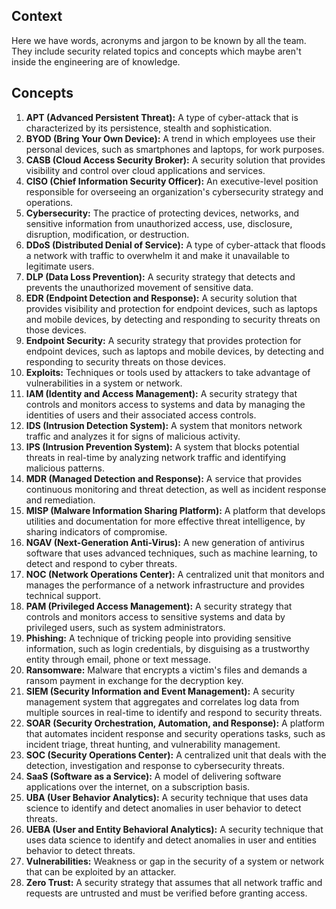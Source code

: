 ## Context

Here we have words, acronyms and jargon to be known by all the team.
They include security related topics and concepts which maybe aren't inside the engineering are of knowledge.

## Concepts

1. **APT (Advanced Persistent Threat):** A type of cyber-attack that is characterized by its persistence, stealth and sophistication.
2. **BYOD (Bring Your Own Device):** A trend in which employees use their personal devices, such as smartphones and laptops, for work purposes.
3. **CASB (Cloud Access Security Broker):** A security solution that provides visibility and control over cloud applications and services.
4. **CISO (Chief Information Security Officer):** An executive-level position responsible for overseeing an organization's cybersecurity strategy and operations.
5. **Cybersecurity:** The practice of protecting devices, networks, and sensitive information from unauthorized access, use, disclosure, disruption, modification, or destruction.
6. **DDoS (Distributed Denial of Service):** A type of cyber-attack that floods a network with traffic to overwhelm it and make it unavailable to legitimate users.
7. **DLP (Data Loss Prevention):** A security strategy that detects and prevents the unauthorized movement of sensitive data.
8. **EDR (Endpoint Detection and Response):** A security solution that provides visibility and protection for endpoint devices, such as laptops and mobile devices, by detecting and responding to security threats on those devices.
9. **Endpoint Security:** A security strategy that provides protection for endpoint devices, such as laptops and mobile devices, by detecting and responding to security threats on those devices.
10. **Exploits:** Techniques or tools used by attackers to take advantage of vulnerabilities in a system or network.
11. **IAM (Identity and Access Management):** A security strategy that controls and monitors access to systems and data by managing the identities of users and their associated access controls.
12. **IDS (Intrusion Detection System):** A system that monitors network traffic and analyzes it for signs of malicious activity.
13. **IPS (Intrusion Prevention System):** A system that blocks potential threats in real-time by analyzing network traffic and identifying malicious patterns.
14. **MDR (Managed Detection and Response):** A service that provides continuous monitoring and threat detection, as well as incident response and remediation.
15. **MISP (Malware Information Sharing Platform):** A platform that develops utilities and documentation for more effective threat intelligence, by sharing indicators of compromise.
16. **NGAV (Next-Generation Anti-Virus):** A new generation of antivirus software that uses advanced techniques, such as machine learning, to detect and respond to cyber threats.
17. **NOC (Network Operations Center):** A centralized unit that monitors and manages the performance of a network infrastructure and provides technical support.
18. **PAM (Privileged Access Management):** A security strategy that controls and monitors access to sensitive systems and data by privileged users, such as system administrators.
19. **Phishing:** A technique of tricking people into providing sensitive information, such as login credentials, by disguising as a trustworthy entity through email, phone or text message.
20. **Ransomware:** Malware that encrypts a victim's files and demands a ransom payment in exchange for the decryption key.
21. **SIEM (Security Information and Event Management):** A security management system that aggregates and correlates log data from multiple sources in real-time to identify and respond to security threats.
22. **SOAR (Security Orchestration, Automation, and Response):** A platform that automates incident response and security operations tasks, such as incident triage, threat hunting, and vulnerability management.
23. **SOC (Security Operations Center):** A centralized unit that deals with the detection, investigation and response to cybersecurity threats.
24. **SaaS (Software as a Service):** A model of delivering software applications over the internet, on a subscription basis.
25. **UBA (User Behavior Analytics):** A security technique that uses data science to identify and detect anomalies in user behavior to detect threats.
26. **UEBA (User and Entity Behavioral Analytics):** A security technique that uses data science to identify and detect anomalies in user and entities behavior to detect threats.
27. **Vulnerabilities:** Weakness or gap in the security of a system or network that can be exploited by an attacker.
28. **Zero Trust:** A security strategy that assumes that all network traffic and requests are untrusted and must be verified before granting access.
